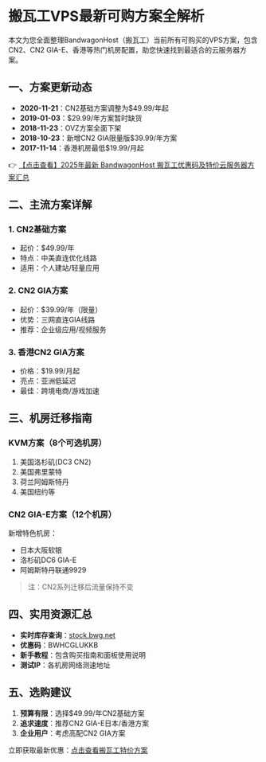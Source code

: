 # 搬瓦工VPS最新可购方案全解析

本文为您全面整理BandwagonHost（搬瓦工）当前所有可购买的VPS方案，包含CN2、CN2 GIA-E、香港等热门机房配置，助您快速找到最适合的云服务器方案。

## 一、方案更新动态

- **2020-11-21**：CN2基础方案调整为$49.99/年起
- **2019-01-03**：$29.99/年方案暂时缺货
- **2018-11-23**：OVZ方案全面下架
- **2018-10-23**：新增CN2 GIA限量版$39.99/年方案
- **2017-11-14**：香港机房最低$19.99/月起

👉 [【点击查看】2025年最新 BandwagonHost 搬瓦工优惠码及特价云服务器方案汇总](https://bit.ly/banwagon)

## 二、主流方案详解

### 1. CN2基础方案
- 起价：$49.99/年
- 特点：中美直连优化线路
- 适用：个人建站/轻量应用

### 2. CN2 GIA方案
- 起价：$39.99/年（限量）
- 优势：三网直连GIA线路
- 推荐：企业级应用/视频服务

### 3. 香港CN2 GIA方案
- 价格：$19.99/月起
- 亮点：亚洲低延迟
- 最佳：跨境电商/游戏加速

## 三、机房迁移指南

### KVM方案（8个可选机房）
1. 美国洛杉矶(DC3 CN2) 
2. 美国弗里蒙特
3. 荷兰阿姆斯特丹
4. 美国纽约等

### CN2 GIA-E方案（12个机房）
新增特色机房：
- 日本大阪软银
- 洛杉矶DC6 GIA-E
- 阿姆斯特丹联通9929

> 注：CN2系列迁移后流量保持不变

## 四、实用资源汇总

- **实时库存查询**：[stock.bwg.net](https://bit.ly/banwagon)
- **优惠码**：BWHCGLUKKB
- **新手教程**：包含购买指南和面板使用说明
- **测试IP**：各机房网络测速地址

## 五、选购建议

1. **预算有限**：选择$49.99/年CN2基础方案
2. **追求速度**：推荐CN2 GIA-E日本/香港方案
3. **企业用户**：考虑高配CN2 GIA方案

立即获取最新优惠：[点击查看搬瓦工特价方案](https://bit.ly/banwagon)